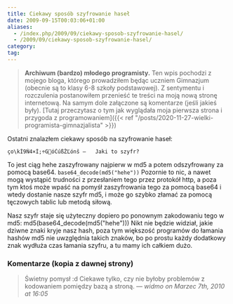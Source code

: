 ```yaml
---
title: Ciekawy sposób szyfrowanie haseł
date: 2009-09-15T00:03:06+01:00
aliases:
  - /index.php/2009/09/ciekawy-sposob-szyfrowanie-hasel/
  - /2009/09/ciekawy-sposob-szyfrowanie-hasel/
category:
tag:
---
```


> **Archiwum (bardzo) młodego programisty.** Ten wpis pochodzi z mojego bloga, którego prowadziłem będąc uczniem Gimnazjum (obecnie są to klasy 6-8 szkoły podstawowej). Z sentymentu i rozczulenia postanowiłem przenieść te treści na moją nową stronę internetową. Na samym dole załączone są komentarze (jeśli jakieś były). [Tutaj przeczytasz o tym jak wyglądała moja pierwsza strona i przygoda z programowaniem]({{< ref "/posts/2020-11-27-wielki-programista-gimnazjalista" >}})
> 

Ostatni znalazłem ciekawy sposób na szyfrowanie haseł:

```
ço\kÍ9Ń­4×Í;÷GóĆúßŽĽónš –   Jaki to szyfr?
```

To jest ciąg hehe zaszyfrowany najpierw w md5 a potem odszyfrowany za pomocą base64.
`base64_decode(md5("hehe"))` Pozornie to nic, a nawet mogą wystąpić trudności z przesłaniem tego przez protokół http, a poza tym ktoś może wpaść na pomyśł zaszyfrowania tego za pomocą base64 i wtedy dostanie nasze szyfr md5, i może go szybko złamać za pomocą tęczowych tablic lub metodą siłową.

Nasz szyfr staje się użyteczny dopiero po ponownym zakodowaniu tego w md5: md5(base64_decode(md5("hehe"))) Nikt nie będzie widział, jakie dziwne znaki kryje nasz hash, poza tym większość programów do łamania hashów md5 nie uwzględnia takich znaków, bo po prostu każdy dodatkowy znak wydłuża czas łamania szyfru, a tu mamy ich całkiem dużo.

### Komentarze (kopia z dawnej strony)

> Świetny pomysł :d Ciekawe tylko, czy nie byłoby problemów z kodowaniem pomiędzy bazą a stroną.
> — *widmo on Marzec 7th, 2010 at 16:05*